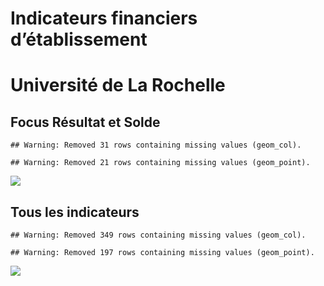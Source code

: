 Indicateurs financiers d’établissement
================

# Université de La Rochelle

## Focus Résultat et Solde

    ## Warning: Removed 31 rows containing missing values (geom_col).

    ## Warning: Removed 21 rows containing missing values (geom_point).

![](université_de_la_rochelle_files/figure-gfm/etab.focus-1.png)<!-- -->

## Tous les indicateurs

    ## Warning: Removed 349 rows containing missing values (geom_col).

    ## Warning: Removed 197 rows containing missing values (geom_point).

![](université_de_la_rochelle_files/figure-gfm/etab-1.png)<!-- -->
